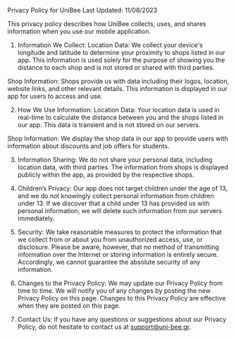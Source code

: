 Privacy Policy for UniBee
Last Updated: 11/08/2023

This privacy policy describes how UniBee collects, uses, and shares information when you use our mobile application.

1. Information We Collect:
Location Data: We collect your device's longitude and latitude to determine your proximity to shops listed in our app. This information is used solely for the purpose of showing you the distance to each shop and is not stored or shared with third parties.

Shop Information: Shops provide us with data including their logos, location, website links, and other relevant details. This information is displayed in our app for users to access and use.

2. How We Use Information:
Location Data: Your location data is used in real-time to calculate the distance between you and the shops listed in our app. This data is transient and is not stored on our servers.

Shop Information: We display the shop data in our app to provide users with information about discounts and job offers for students.

3. Information Sharing:
We do not share your personal data, including location data, with third parties. The information from shops is displayed publicly within the app, as provided by the respective shops.

4. Children’s Privacy:
Our app does not target children under the age of 13, and we do not knowingly collect personal information from children under 13. If we discover that a child under 13 has provided us with personal information, we will delete such information from our servers immediately.

5. Security:
We take reasonable measures to protect the information that we collect from or about you from unauthorized access, use, or disclosure. Please be aware, however, that no method of transmitting information over the Internet or storing information is entirely secure. Accordingly, we cannot guarantee the absolute security of any information.

6. Changes to the Privacy Policy:
We may update our Privacy Policy from time to time. We will notify you of any changes by posting the new Privacy Policy on this page. Changes to this Privacy Policy are effective when they are posted on this page.

7. Contact Us:
If you have any questions or suggestions about our Privacy Policy, do not hesitate to contact us at support@uni-bee.gr.
